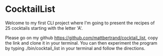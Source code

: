 # CocktailList

Welcome to my first CLI project where I'm going to present the recipes of 25 cocktails starting with the letter 'A'.

Please go on my github https://github.com/mattbertrand/cocktail_list, copy the link and clone it in your terminal. You can then experiment the program by typing ./bin/cocktail_list in your terminal and follow the directions.